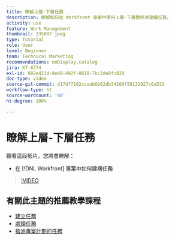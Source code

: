 ```yaml
---
title: 瞭解上層-下層任務
description: 瞭解如何在 Workfront 專案中使用上層-下層關係來建構任務。
activity: use
feature: Work Management
thumbnail: 335087.jpeg
type: Tutorial
role: User
level: Beginner
team: Technical Marketing
recommendations: noDisplay,catalog
jira: KT-8774
exl-id: 882e421d-8ed9-492f-8810-7bc2de8fc820
doc-type: video
source-git-commit: d17df7162ccaab6b62db34209f50131927c0a532
workflow-type: ht
source-wordcount: '48'
ht-degree: 100%

---
```


# 瞭解上層-下層任務

觀看這段影片，您將會瞭解：

* 在 [!DNL Workfront] 專案中如何建構任務

>[!VIDEO](https://video.tv.adobe.com/v/335087/?quality=12&learn=on&enablevpops)

## 有關此主題的推薦教學課程

* [建立任務](/help/manage-work/tasks/how-to-create-tasks.md)
* [處理任務](/help/manage-work/tasks/work-with-tasks.md)
* [指派專案計劃的任務](/help/manage-work/tasks/assign-tasks-from-the-project-plan.md)

